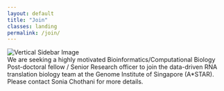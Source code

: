 ```yaml
---
layout: default
title: "Join"
classes: landing
permalink: /join/
---
```


<section class="page-section full-page-layout fade-in">
    <div class="sidebar-image">
      <img src="{{ '/assets/images/Thesis_cover.png' | relative_url }}" alt="Vertical Sidebar Image" />
    </div>
    <div class="main-content">   
    We are seeking a highly motivated Bioinformatics/Computational Biology Post-doctoral fellow / Senior Research officer to join the data-driven RNA translation biology team at the Genome Institute of Singapore (A*STAR). Please contact Sonia Chothani for more details.
    </div>
</section>
